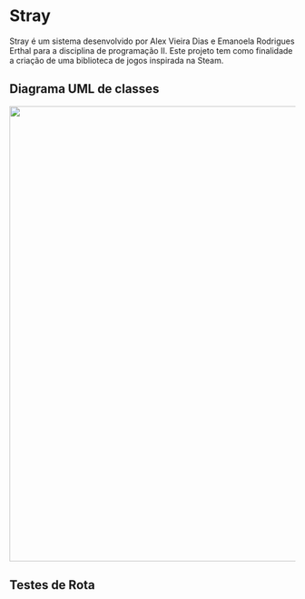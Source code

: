 # Stray
Stray é um sistema desenvolvido por Alex Vieira Dias e Emanoela Rodrigues Erthal para a disciplina de
programação II. Este projeto tem como finalidade a criação de uma biblioteca de jogos inspirada na Steam.

## Diagrama UML de classes
<img src="https://i.ibb.co/PrxhzFr/diagrama-uml-classes.jpg" width="800px">

## Testes de Rota
